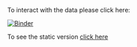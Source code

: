 To interact with the data please click here: 

[![Binder](https://mybinder.org/badge_logo.svg)](https://mybinder.org/v2/gh/GezaBoi/bachelor-thesis/HEAD?labpath=brainstorming.ipynb)


To see the static version [click here](http://htmlpreview.github.io/?https://github.com/GezaBoi/bachelor-thesis/blob/main/brainstorming_static.html)